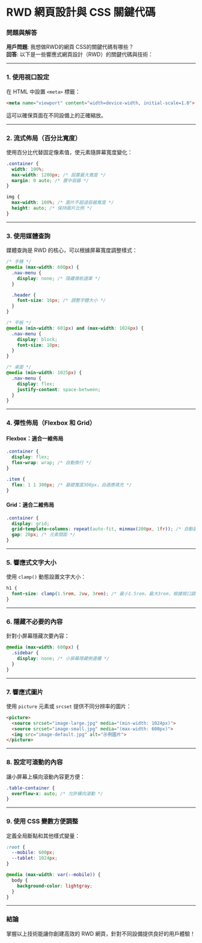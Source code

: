 
# RWD 網頁設計與 CSS 關鍵代碼

### **問題與解答**
**用戶問題**: 我想做RWD的網頁 CSS的關鍵代碼有哪些？  
**回答**: 以下是一些響應式網頁設計（RWD）的關鍵代碼與技術：

---

### **1. 使用視口設定**
在 HTML 中設置 `<meta>` 標籤：
```html
<meta name="viewport" content="width=device-width, initial-scale=1.0">
```
這可以確保頁面在不同設備上的正確縮放。

---

### **2. 流式佈局（百分比寬度）**
使用百分比代替固定像素值，使元素隨屏幕寬度變化：
```css
.container {
  width: 100%;
  max-width: 1200px; /* 設置最大寬度 */
  margin: 0 auto; /* 置中容器 */
}

img {
  max-width: 100%; /* 圖片不超過容器寬度 */
  height: auto; /* 保持圖片比例 */
}
```

---

### **3. 使用媒體查詢**
媒體查詢是 RWD 的核心，可以根據屏幕寬度調整樣式：
```css
/* 手機 */
@media (max-width: 600px) {
  .nav-menu {
    display: none; /* 隱藏導航選單 */
  }

  .header {
    font-size: 16px; /* 調整字體大小 */
  }
}

/* 平板 */
@media (min-width: 601px) and (max-width: 1024px) {
  .nav-menu {
    display: block;
    font-size: 18px;
  }
}

/* 桌面 */
@media (min-width: 1025px) {
  .nav-menu {
    display: flex;
    justify-content: space-between;
  }
}
```

---

### **4. 彈性佈局（Flexbox 和 Grid）**
#### **Flexbox**：適合一維佈局
```css
.container {
  display: flex;
  flex-wrap: wrap; /* 自動換行 */
}

.item {
  flex: 1 1 300px; /* 基礎寬度300px，自適應填充 */
}
```

#### **Grid**：適合二維佈局
```css
.container {
  display: grid;
  grid-template-columns: repeat(auto-fit, minmax(200px, 1fr)); /* 自動調整列數 */
  gap: 20px; /* 元素間距 */
}
```

---

### **5. 響應式文字大小**
使用 `clamp()` 動態設置文字大小：
```css
h1 {
  font-size: clamp(1.5rem, 2vw, 3rem); /* 最小1.5rem，最大3rem，根據視口調整 */
}
```

---

### **6. 隱藏不必要的內容**
針對小屏幕隱藏次要內容：
```css
@media (max-width: 600px) {
  .sidebar {
    display: none; /* 小屏幕隱藏側邊欄 */
  }
}
```

---

### **7. 響應式圖片**
使用 `picture` 元素或 `srcset` 提供不同分辨率的圖片：
```html
<picture>
  <source srcset="image-large.jpg" media="(min-width: 1024px)">
  <source srcset="image-small.jpg" media="(max-width: 600px)">
  <img src="image-default.jpg" alt="示例圖片">
</picture>
```

---

### **8. 設定可滾動的內容**
讓小屏幕上橫向滾動內容更方便：
```css
.table-container {
  overflow-x: auto; /* 允許橫向滾動 */
}
```

---

### **9. 使用 CSS 變數方便調整**
定義全局斷點和其他樣式變量：
```css
:root {
  --mobile: 600px;
  --tablet: 1024px;
}

@media (max-width: var(--mobile)) {
  body {
    background-color: lightgray;
  }
}
```

---

### **結論**
掌握以上技術能讓你創建高效的 RWD 網頁，針對不同設備提供良好的用戶體驗！
